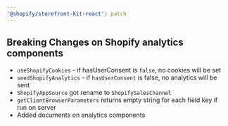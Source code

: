 ```yaml
---
'@shopify/storefront-kit-react': patch
---
```


## Breaking Changes on Shopify analytics components

- `useShopifyCookies` - if hasUserConsent is `false`, no cookies will be set
- `sendShopifyAnalytics` - if `hasUserConsent` is false, no analytics will be sent
- `ShopifyAppSource` got rename to `ShopifySalesChannel`
- `getClientBrowserParameters` returns empty string for each field key if run on server
- Added documents on analytics components
